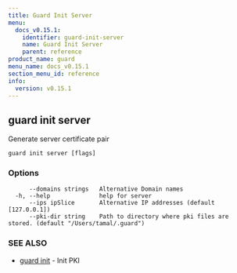 ```yaml
---
title: Guard Init Server
menu:
  docs_v0.15.1:
    identifier: guard-init-server
    name: Guard Init Server
    parent: reference
product_name: guard
menu_name: docs_v0.15.1
section_menu_id: reference
info:
  version: v0.15.1
---
```


## guard init server

Generate server certificate pair

```
guard init server [flags]
```

### Options

```
      --domains strings   Alternative Domain names
  -h, --help              help for server
      --ips ipSlice       Alternative IP addresses (default [127.0.0.1])
      --pki-dir string    Path to directory where pki files are stored. (default "/Users/tamal/.guard")
```

### SEE ALSO

* [guard init](/docs/v0.15.1/reference/guard_init)	 - Init PKI

